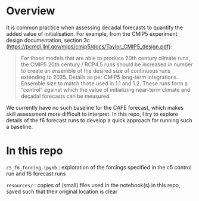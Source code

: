 # Overview

It is common practice when assessing decadal forecasts to quantify the added value of initialisation. For example, from the CMIP5 experiment design documentation, section 3c (https://pcmdi.llnl.gov/mips/cmip5/docs/Taylor_CMIP5_design.pdf):

   > For those models that are able to produce 20th century climate runs, the CMIP5 20th century / RCP4.5 runs should be increased in number to create an ensemble of the desired size of continuous runs extending to 2035. Details as per CMIP5 long-term integrations. Ensemble size to match those used in 1.1 and 1.2. These runs form a “control” against which the value of initializing near-term climate and decadal forecasts can be measured.

We currently have no such baseline for the CAFE forecast, which makes skill assessment more difficult to interpret. In this repo, I try to explore details of the f6 forecast runs to develop a quick approach for running such a baseline.

# In this repo

`c5_f6_forcing.ipynb` : exploration of the forcings specified in the c5 control run and f6 forecast runs

`resources/` : copies of (small) files used in the notebook(s) in this repo, saved such that their original location is clear
